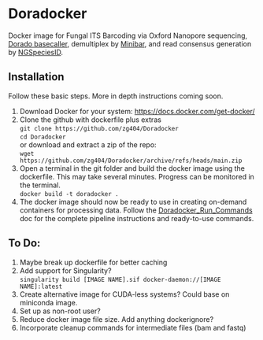 # Doradocker
Docker image for Fungal ITS Barcoding via Oxford Nanopore sequencing, [Dorado basecaller](https://github.com/nanoporetech/dorado), demultiplex by [Minibar](https://github.com/calacademy-research/minibar), and read consensus generation by [NGSpeciesID](https://github.com/ksahlin/NGSpeciesID/).

## Installation
Follow these basic steps. More in depth instructions coming soon.
1. Download Docker for your system: https://docs.docker.com/get-docker/
2. Clone the github with dockerfile plus extras  
`git clone https://github.com/zg404/Doradocker`  
`cd Doradocker`  
or download and extract a zip of the repo:  
`wget https://github.com/zg404/Doradocker/archive/refs/heads/main.zip`  
3. Open a terminal in the git folder and build the docker image using the dockerfile. This may take several minutes. Progress can be monitored in the terminal.    
`docker build -t doradocker .`  
4. The docker image should now be ready to use in creating on-demand containers for processing data. Follow the [Doradocker_Run_Commands](https://github.com/zg404/Doradocker/blob/main/Doradocker_Run_Commands.md) doc for the complete pipeline instructions and ready-to-use commands. 


## To Do:
1. Maybe break up dockerfile for better caching
2. Add support for Singularity?  
  `singularity build [IMAGE NAME].sif docker-daemon://[IMAGE NAME]:latest`
3. Create alternative image for CUDA-less systems? Could base on miniconda image.
4. Set up as non-root user?
5. Reduce docker image file size. Add anything dockerignore?
6. Incorporate cleanup commands for intermediate files (bam and fastq)
